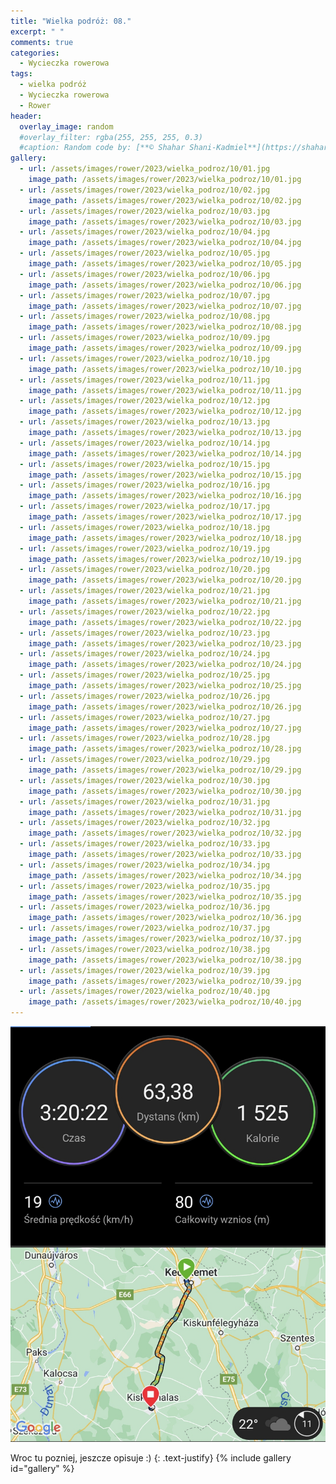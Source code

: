 ```yaml
---
title: "Wielka podróż: 08."
excerpt: " "
comments: true
categories:
  - Wycieczka rowerowa
tags:
  - wielka podróż
  - Wycieczka rowerowa
  - Rower
header:
  overlay_image: random
  #overlay_filter: rgba(255, 255, 255, 0.3)
  #caption: Random code by: [**© Shahar Shani-Kadmiel**](https://shaharkadmiel.github.io)"
gallery:
  - url: /assets/images/rower/2023/wielka_podroz/10/01.jpg
    image_path: /assets/images/rower/2023/wielka_podroz/10/01.jpg
  - url: /assets/images/rower/2023/wielka_podroz/10/02.jpg
    image_path: /assets/images/rower/2023/wielka_podroz/10/02.jpg
  - url: /assets/images/rower/2023/wielka_podroz/10/03.jpg
    image_path: /assets/images/rower/2023/wielka_podroz/10/03.jpg
  - url: /assets/images/rower/2023/wielka_podroz/10/04.jpg
    image_path: /assets/images/rower/2023/wielka_podroz/10/04.jpg
  - url: /assets/images/rower/2023/wielka_podroz/10/05.jpg
    image_path: /assets/images/rower/2023/wielka_podroz/10/05.jpg
  - url: /assets/images/rower/2023/wielka_podroz/10/06.jpg
    image_path: /assets/images/rower/2023/wielka_podroz/10/06.jpg
  - url: /assets/images/rower/2023/wielka_podroz/10/07.jpg
    image_path: /assets/images/rower/2023/wielka_podroz/10/07.jpg
  - url: /assets/images/rower/2023/wielka_podroz/10/08.jpg
    image_path: /assets/images/rower/2023/wielka_podroz/10/08.jpg
  - url: /assets/images/rower/2023/wielka_podroz/10/09.jpg
    image_path: /assets/images/rower/2023/wielka_podroz/10/09.jpg
  - url: /assets/images/rower/2023/wielka_podroz/10/10.jpg
    image_path: /assets/images/rower/2023/wielka_podroz/10/10.jpg
  - url: /assets/images/rower/2023/wielka_podroz/10/11.jpg
    image_path: /assets/images/rower/2023/wielka_podroz/10/11.jpg
  - url: /assets/images/rower/2023/wielka_podroz/10/12.jpg
    image_path: /assets/images/rower/2023/wielka_podroz/10/12.jpg
  - url: /assets/images/rower/2023/wielka_podroz/10/13.jpg
    image_path: /assets/images/rower/2023/wielka_podroz/10/13.jpg
  - url: /assets/images/rower/2023/wielka_podroz/10/14.jpg
    image_path: /assets/images/rower/2023/wielka_podroz/10/14.jpg
  - url: /assets/images/rower/2023/wielka_podroz/10/15.jpg
    image_path: /assets/images/rower/2023/wielka_podroz/10/15.jpg
  - url: /assets/images/rower/2023/wielka_podroz/10/16.jpg
    image_path: /assets/images/rower/2023/wielka_podroz/10/16.jpg
  - url: /assets/images/rower/2023/wielka_podroz/10/17.jpg
    image_path: /assets/images/rower/2023/wielka_podroz/10/17.jpg
  - url: /assets/images/rower/2023/wielka_podroz/10/18.jpg
    image_path: /assets/images/rower/2023/wielka_podroz/10/18.jpg
  - url: /assets/images/rower/2023/wielka_podroz/10/19.jpg
    image_path: /assets/images/rower/2023/wielka_podroz/10/19.jpg
  - url: /assets/images/rower/2023/wielka_podroz/10/20.jpg
    image_path: /assets/images/rower/2023/wielka_podroz/10/20.jpg
  - url: /assets/images/rower/2023/wielka_podroz/10/21.jpg
    image_path: /assets/images/rower/2023/wielka_podroz/10/21.jpg
  - url: /assets/images/rower/2023/wielka_podroz/10/22.jpg
    image_path: /assets/images/rower/2023/wielka_podroz/10/22.jpg
  - url: /assets/images/rower/2023/wielka_podroz/10/23.jpg
    image_path: /assets/images/rower/2023/wielka_podroz/10/23.jpg
  - url: /assets/images/rower/2023/wielka_podroz/10/24.jpg
    image_path: /assets/images/rower/2023/wielka_podroz/10/24.jpg
  - url: /assets/images/rower/2023/wielka_podroz/10/25.jpg
    image_path: /assets/images/rower/2023/wielka_podroz/10/25.jpg
  - url: /assets/images/rower/2023/wielka_podroz/10/26.jpg
    image_path: /assets/images/rower/2023/wielka_podroz/10/26.jpg
  - url: /assets/images/rower/2023/wielka_podroz/10/27.jpg
    image_path: /assets/images/rower/2023/wielka_podroz/10/27.jpg
  - url: /assets/images/rower/2023/wielka_podroz/10/28.jpg
    image_path: /assets/images/rower/2023/wielka_podroz/10/28.jpg
  - url: /assets/images/rower/2023/wielka_podroz/10/29.jpg
    image_path: /assets/images/rower/2023/wielka_podroz/10/29.jpg
  - url: /assets/images/rower/2023/wielka_podroz/10/30.jpg
    image_path: /assets/images/rower/2023/wielka_podroz/10/30.jpg
  - url: /assets/images/rower/2023/wielka_podroz/10/31.jpg
    image_path: /assets/images/rower/2023/wielka_podroz/10/31.jpg
  - url: /assets/images/rower/2023/wielka_podroz/10/32.jpg
    image_path: /assets/images/rower/2023/wielka_podroz/10/32.jpg
  - url: /assets/images/rower/2023/wielka_podroz/10/33.jpg
    image_path: /assets/images/rower/2023/wielka_podroz/10/33.jpg
  - url: /assets/images/rower/2023/wielka_podroz/10/34.jpg
    image_path: /assets/images/rower/2023/wielka_podroz/10/34.jpg
  - url: /assets/images/rower/2023/wielka_podroz/10/35.jpg
    image_path: /assets/images/rower/2023/wielka_podroz/10/35.jpg
  - url: /assets/images/rower/2023/wielka_podroz/10/36.jpg
    image_path: /assets/images/rower/2023/wielka_podroz/10/36.jpg
  - url: /assets/images/rower/2023/wielka_podroz/10/37.jpg
    image_path: /assets/images/rower/2023/wielka_podroz/10/37.jpg
  - url: /assets/images/rower/2023/wielka_podroz/10/38.jpg
    image_path: /assets/images/rower/2023/wielka_podroz/10/38.jpg
  - url: /assets/images/rower/2023/wielka_podroz/10/39.jpg
    image_path: /assets/images/rower/2023/wielka_podroz/10/39.jpg
  - url: /assets/images/rower/2023/wielka_podroz/10/40.jpg
    image_path: /assets/images/rower/2023/wielka_podroz/10/40.jpg
---
```

![mapka](/assets/images/rower/2023/wielka_podroz/10/mapka.png)

Wroc tu pozniej, jeszcze opisuje :)
{: .text-justify}
{% include gallery id="gallery" %}
